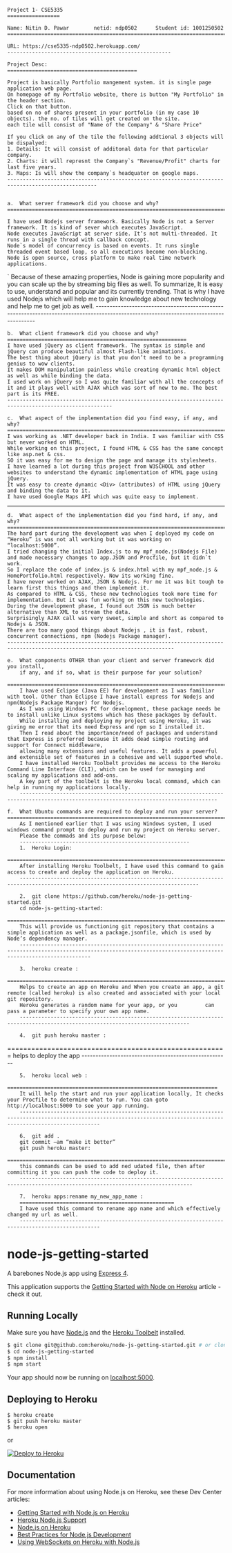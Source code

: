 	Project 1- CSE5335
	=================
	
	Name: Nitin D. Pawar		netid: ndp0502		Student id: 1001250502
	===============================================================================
	
	URL: https://cse5335-ndp0502.herokuapp.com/
	-----------------------------------------------------
	
	Project Desc:
	==========================================
	
	Project is basically Portfolio mangement system. it is single page application web page.
	On homepage of my Portfolio website, there is button "My Portfolio" in the header section.
	Click on that button.
	based on no of shares present in your portfolio (in my case 10 objects). the no. of tiles will get created on the site.
	each tile will consist of "Name of the Company" & "Share Price"
	
	If you click on any of the tile the following addtional 3 objects will be dispalyed:
	1. Details: It will consist of additonal data for that particular company.
	2. Charts: it will represnt the Company`s "Revenue/Profit" charts for last five years.
	3. Maps: Is will show the company`s headquater on google maps.
	---------------------------------------------------------------------------------------------------
	

	a.	What server framework did you choose and why?
	=======================================================================
	
	I have used Nodejs server framework. Basically Node is not a Server framework. It is kind of sever which executes JavaScript. 
	Node executes JavaScript at server side. It’s not multi-threaded. It runs in a single thread with callback concept. 
	Node`s model of concurrency is based on events. It runs single threaded event based loop, so all executions become non-blocking. 
	Node is open source, cross platform to make real time network applications.
`	Because of these amazing properties, Node is gaining more popularity and you can scale up the by streaming big files as well.
	To summarize, It is easy to use, understand and popular and its currently trending. 
	That is why I have used Nodejs which will help me to gain knowledge about new technology and help me to get job as well.
	--------------------------------------------------------------------------------------------------------------------------------------

	b.	What client framework did you choose and why?
	==========================================================
	I have used jQuery as client framework. The syntax is simple and jQuery can produce beautiful almost Flash-like animations. 
	The best thing about jQuery is that you don’t need to be a programming genius to wow clients. 
	It makes DOM manipulation painless while creating dynamic html object as well as while binding the data. 
	I used work on jQuery so I was quite familiar with all the concepts of it and it plays well with AJAX which was sort of new to me. The best part is its FREE.
	--------------------------------------------------------------------------------------------------------
	
	c.	What aspect of the implementation did you find easy, if any, and why?
	==================================================================================
	I was working as .NET developer back in India. I was familiar with CSS but never worked on HTML. 
	While working on this project, I found HTML & CSS has the same concept like asp.net & css.
	SO it was easy for me to design the page and manage its stylesheets. 
	I have learned a lot during this project from W3SCHOOL and other websites to understand the dynamic implementation of HTML page using jQuery. 
	It was easy to create dynamic <Div> (attributes) of HTML using jQuery and binding the data to it.
	I have used Google Maps API which was quite easy to implement.
-------------------------------------------------------------------------------------------------------------

	d.	What aspect of the implementation did you find hard, if any, and why?
	=================================================================================
	The hard part during the development was when I deployed my code on “Heroku” is was not all working but it was working on “localhost:5000”.
	I tried changing the initial Index.js to my mpf_node.js(Nodejs File) and made necessary changes to app.JSON and Procfile, but it didn`t work.
	So I replace the code of index.js & index.html with my mpf_node.js & HomePortfolio.html respectively. Now its working fine.
	I have never worked on AJAX, JSON & Nodejs. For me it was bit tough to learn first this things and then implement it. 
	As compared to HTML & CSS, these new technologies took more time for implementation. But it was fun working on this new technologies. 
	During the development phase, I found out JSON is much better alternative than XML to stream the data.
	Surprisingly AJAX call was very sweet, simple and short as compared to Nodejs & JSON.
	There are too many good things about Nodejs , it is fast, robust, concurrent connections, npm (Nodejs Package manager).
	----------------------------------------------------------------------------------------------------------------------------
	
	e.	What components OTHER than your client and server framework did you install,
		if any, and if so, what is their purpose for your solution?
		=================================================================================================================
		I have used Eclipse (Java EE) for development as I was familiar with tool. Other than Eclipse I have install express for Nodejs and npm(Nodejs Package Manger) for Nodejs.
		As I was using Windows PC for development, these package needs be to install unlike Linux systems which has these packages by default.
		While installing and deploying my project using Heroku, it was giving me error that its need Express and npm so I installed it. 
		Then I read about the importance/need of packages and understand that Express is preferred because it adds dead simple routing and support for Connect middleware, 
		allowing many extensions and useful features. It adds a powerful and extensible set of features in a cohesive and well supported whole.
		I have installed Heroku Toolbelt provides me access to the Heroku Command Line Interface (CLI), which can be used for managing and scaling my applications and add-ons.
		A key part of the toolbelt is the Heroku local command, which can help in running my applications locally.
		--------------------------------------------------------------------------------------------------------------------------------------
		
	f.	What Ubuntu commands are required to deploy and run your server?
	=============================================================================================================
		As I mentioned earlier that I was using Windows system, I used windows command prompt to deploy and run my project on Heroku server.
		Please the commads and its purpose below:
		-------------------------------------------------------
		1.	Heroku Login: 
		========================================================================
		After installing Heroku Toolbelt, I have used this command to gain access to create and deploy the application on Heroku.
		--------------------------------------------------------------------------------------------------------------------------------
		
		2.	git clone https://github.com/heroku/node-js-getting-started.git
		cd node-js-getting-started: 
		===========================================================================================
		This will provide us functioning git repository that contains a simple application as well as a package.jsonfile, which is used by Node’s dependency manager.
		-------------------------------------------------------------------------------------------------------------------------------------------------------------------
		
		3.	heroku create :  
		===========================================================================================
		Helps to create an app on Heroku and When you create an app, a git remote (called heroku) is also created and associated with your local git repository.
		Heroku generates a random name for your app, or you         can pass a parameter to specify your own app name.
		-----------------------------------------------------------------------------------------------------------------------------
		
		4.	git push heroku master :
=======================================================
		helps to deploy the app
		-----------------------------------------------------
		
		5.	heroku local web : 
		====================================================================
		It will help the start and run your application locally, It checks your Procfile to determine what to run. You can goto http://localhost:5000 to see your app running.
		----------------------------------------------------------------------------------------------------------------------------------------------------------------------
		
		6.	git add .
		git commit –am “make it better”
		git push heroku master: 
		===========================================================================================
		this commands can be used to add ned udated file, then after committing it you can push the code to deploy it.
		------------------------------------------------------------------------------------------------------------------------------
		
		7.	heroku apps:rename my_new_app_name :  
		==================================================
		I have used this command to rename app name and which effectively changed my url as well.
		------------------------------------------------------------------------------------------------




	

# node-js-getting-started

A barebones Node.js app using [Express 4](http://expressjs.com/).

This application supports the [Getting Started with Node on Heroku](https://devcenter.heroku.com/articles/getting-started-with-nodejs) article - check it out.

## Running Locally

Make sure you have [Node.js](http://nodejs.org/) and the [Heroku Toolbelt](https://toolbelt.heroku.com/) installed.

```sh
$ git clone git@github.com:heroku/node-js-getting-started.git # or clone your own fork
$ cd node-js-getting-started
$ npm install
$ npm start
```

Your app should now be running on [localhost:5000](http://localhost:5000/).

## Deploying to Heroku

```
$ heroku create
$ git push heroku master
$ heroku open
```
or

[![Deploy to Heroku](https://www.herokucdn.com/deploy/button.png)](https://heroku.com/deploy)

## Documentation

For more information about using Node.js on Heroku, see these Dev Center articles:

- [Getting Started with Node.js on Heroku](https://devcenter.heroku.com/articles/getting-started-with-nodejs)
- [Heroku Node.js Support](https://devcenter.heroku.com/articles/nodejs-support)
- [Node.js on Heroku](https://devcenter.heroku.com/categories/nodejs)
- [Best Practices for Node.js Development](https://devcenter.heroku.com/articles/node-best-practices)
- [Using WebSockets on Heroku with Node.js](https://devcenter.heroku.com/articles/node-websockets)
